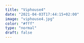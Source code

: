 ```yaml
---
title: "Viphouse4"
date: "2021-04-03T17:44:15+02:00"
image: "viphouse4.jpg"
color: "#fff"
type: "normal"
draft: false
---
```

